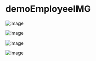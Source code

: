 # demoEmployeeIMG

![image](https://github.com/user-attachments/assets/7cbb8e0d-88cc-4c06-aee6-83868353c25f)

![image](https://github.com/user-attachments/assets/0424aedf-b9b1-473a-b02b-d802b05ed20b)




![image](https://github.com/user-attachments/assets/0a17532a-bd91-4941-8dbc-054519837e20)



![image](https://github.com/user-attachments/assets/a3a006cf-648c-4803-ad10-11dfc4cd7b00)



